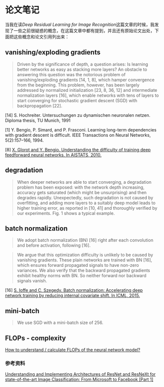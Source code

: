# 论文笔记

当我在读*Deep Residual Learning for Image Recognition*这篇文章的时候，我发现了一些之前很疑惑的概念，在这篇文章中都有提到，并且还有原始论文出处，下面把这些概念和论文引用列出来：

## vanishing/exploding gradients


> Driven by the significance of depth, a question arises: Is learning better networks as easy as stacking more layers?
> An obstacle to answering this question was the notorious problem of vanishing/exploding gradients [14, 1, 8], which hamper convergence from the beginning.
> This problem, however, has been largely addressed by normalized initialization [23, 8, 36, 12] and intermediate normalization layers [16], which enable networks with tens of layers to start converging for stochastic gradient descent (SGD) with backpropagation [22].


[14] S. Hochreiter. Untersuchungen zu dynamischen neuronalen netzen.
Diploma thesis, TU Munich, 1991

[1] Y. Bengio, P. Simard, and P. Frasconi. Learning long-term dependencies with gradient descent is difficult. IEEE Transactions on Neural
Networks, 5(2):157–166, 1994.

[8] [X. Glorot and Y. Bengio. Understanding the difficulty of training
deep feedforward neural networks. In AISTATS, 2010.](http://proceedings.mlr.press/v9/glorot10a/glorot10a.pdf)

## degradation

> When deeper networks are able to start converging, a degradation problem has been exposed: with the network depth increasing, accuracy gets saturated (which might be unsurprising) and then degrades rapidly.
> Unexpectedly, such degradation is not caused by overfitting, and adding more layers to a suitably deep model leads to higher training error, as reported in [10, 41] and thoroughly verified by our experiments. Fig. 1 shows a typical example.


## batch normalization

> We adopt batch normalization (BN) [16] right after each convolution and before activation, following [16].

> We argue that this optimization difficulty is unlikely to
be caused by vanishing gradients. These plain networks are
trained with BN [16], which ensures forward propagated
signals to have non-zero variances. We also verify that the
backward propagated gradients exhibit healthy norms with
BN. So neither forward nor backward signals vanish.

[16] [S. Ioffe and C. Szegedy. Batch normalization: Accelerating deep network training by reducing internal covariate shift. In ICML, 2015.](http://proceedings.mlr.press/v37/ioffe15.pdf)

## mini-batch

>  We use SGD with a mini-batch size of 256.

## FLOPs - complexity

[How to understand / calculate FLOPs of the neural network model?](https://stats.stackexchange.com/questions/291843/how-to-understand-calculate-flops-of-the-neural-network-model)

###   参考资料

[Understanding and Implementing Architectures of ResNet and ResNeXt for state-of-the-art Image Classification: From Microsoft to Facebook [Part 1]](https://medium.com/@14prakash/understanding-and-implementing-architectures-of-resnet-and-resnext-for-state-of-the-art-image-cf51669e1624)
